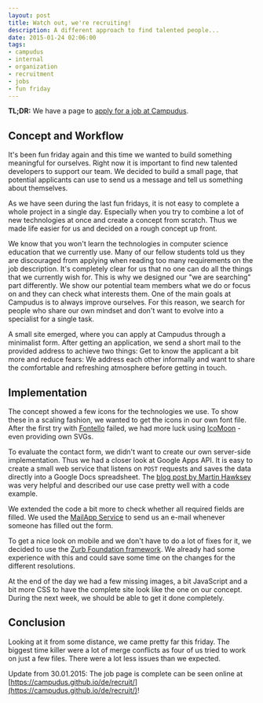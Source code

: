 ```yaml
---
layout: post
title: Watch out, we're recruiting!
description: A different approach to find talented people...
date: 2015-01-24 02:06:00
tags:
- campudus
- internal
- organization
- recruitment
- jobs
- fun friday
---
```

**TL;DR:** We have a page to [apply for a job at Campudus](https://campudus.github.io/de/recruit/).

## Concept and Workflow
It's been fun friday again and this time we wanted to build something meaningful for ourselves. Right now it is important to find new talented developers to support our team. We decided to build a small page, that potential applicants can use to send us a message and tell us something about themselves.

As we have seen during the last fun fridays, it is not easy to complete a whole project in a single day. Especially when you try to combine a lot of new technologies at once and create a concept from scratch. Thus we made life easier for us and decided on a rough concept up front.

We know that you won't learn the technologies in computer science education that we currently use. Many of our fellow students told us they are discouraged from applying when reading too many requirements on the job description. It's completely clear for us that no one can do all the things that we currently wish for. This is why we designed our "we are searching" part differently. We show our potential team members what we do or focus on and they can check what interests them. One of the main goals at Campudus is to always improve ourselves. For this reason, we search for people who share our own mindset and don't want to evolve into a specialist for a single task.

A small site emerged, where you can apply at Campudus through a minimalist form. After getting an application, we send a short mail to the provided address to achieve two things: Get to know the applicant a bit more and reduce fears: We address each other informally and want to share the comfortable and refreshing atmosphere before getting in touch.

## Implementation
The concept showed a few icons for the technologies we use. To show these in a scaling fashion, we wanted to get the icons in our own font file. After the first try with [Fontello](http://fontello.com/) failed, we had more luck using [IcoMoon](https://icomoon.io/app/) - even providing own SVGs.

To evaluate the contact form, we didn't want to create our own server-side implementation. Thus we had a closer look at Google Apps API. It is easy to create a small web service that listens on `POST` requests and saves the data directly into a Google Docs spreadsheet. The [blog post by Martin Hawksey](https://mashe.hawksey.info/2014/07/google-sheets-as-a-database-insert-with-apps-script-using-postget-methods-with-ajax-example/) was very helpful and described our use case pretty well with a code example.

We extended the code a bit more to check whether all required fields are filled. We used the [MailApp Service](https://developers.google.com/apps-script/reference/mail/mail-app) to send us an e-mail whenever someone has filled out the form.

To get a nice look on mobile and we don't have to do a lot of fixes for it, we decided to use the [Zurb Foundation framework](http://foundation.zurb.com/). We already had some experience with this and could save some time on the changes for the different resolutions.

At the end of the day we had a few missing images, a bit JavaScript and a bit more CSS to have the complete site look like the one on our concept. During the next week, we should be able to get it done completely.

## Conclusion
Looking at it from some distance, we came pretty far this friday. The biggest time killer were a lot of merge conflicts as four of us tried to work on just a few files. There were a lot less issues than we expected.

Update from 30.01.2015: The job page is complete can be seen online at [https://campudus.github.io/de/recruit/](https://campudus.github.io/de/recruit/)!
